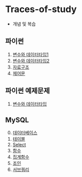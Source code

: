 # Traces-of-study   
- 개념 및 복습
## 파이썬
01. [변수와 데이터타입1](https://github.com/itavita08/Traces-of-study/blob/main/01_%EB%B3%80%EC%88%98%EC%99%80%20%EB%8D%B0%EC%9D%B4%ED%84%B0%ED%83%80%EC%9E%85_%EC%A0%95%EB%A6%AC.ipynb) 
2. [변수와 데이터타입2](https://github.com/itavita08/Traces-of-study/blob/main/%ED%8C%8C%EC%9D%B4%EC%8D%AC/01_%EB%B3%80%EC%88%98%EC%99%80%20%EB%8D%B0%EC%9D%B4%ED%84%B0%ED%83%80%EC%9E%85_%EC%A0%95%EB%A6%AC2.ipynb)
3. [자료구조](https://github.com/itavita08/Traces-of-study/blob/main/%ED%8C%8C%EC%9D%B4%EC%8D%AC/02_%EC%9E%90%EB%A3%8C%EA%B5%AC%EC%A1%B0_%EC%A0%95%EB%A6%AC.ipynb)
4. [제어문](https://github.com/itavita08/Traces-of-study/blob/main/%ED%8C%8C%EC%9D%B4%EC%8D%AC/03_%EC%A0%9C%EC%96%B4%EB%AC%B8_%EC%A0%95%EB%A6%AC.ipynb)
## 파이썬 예제문제
1. [변수와 데이터타입](https://github.com/itavita08/Traces-of-study/blob/main/%EC%98%88%EC%A0%9C%EB%AC%B8%EC%A0%9C/01_%EB%B3%80%EC%88%98%EC%99%80%20%EB%8D%B0%EC%9D%B4%ED%84%B0%ED%83%80%EC%9E%85%20%EC%98%88%EC%A0%9C%20%EB%AC%B8%EC%A0%9C.ipynb)
## MySQL
0. [데이터베이스](https://github.com/itavita08/Traces-of-study/blob/main/SQL/00_base.md)
1. [테이블](https://github.com/itavita08/Traces-of-study/blob/main/SQL/01_%ED%85%8C%EC%9D%B4%EB%B8%94.md)
2. [Select](https://github.com/itavita08/Traces-of-study/blob/main/SQL/02_SELECT.md)
3. [함수](https://github.com/itavita08/Traces-of-study/blob/main/SQL/03_%ED%95%A8%EC%88%98.md)
4. [집계함수](https://github.com/itavita08/Traces-of-study/blob/main/SQL/04_%EC%A7%91%EA%B3%84%ED%95%A8%EC%88%98.md)
5. [조인](https://github.com/itavita08/Traces-of-study/blob/main/SQL/05_join.md)
6. [서브쿼리]([https://github.com/itavita08/Traces-of-study/tree/main/SQL](https://github.com/itavita08/Traces-of-study/blob/main/SQL/06_%EC%84%9C%EB%B8%8C%EC%BF%BC%EB%A6%AC.md))
